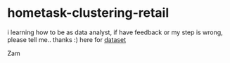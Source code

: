 # hometask-clustering-retail
i learning how to be as data analyst, if have feedback or my step is wrong, please tell me.. thanks :) 
here for [dataset](https://archive.ics.uci.edu/dataset/502/online+retail+ii)

Zam